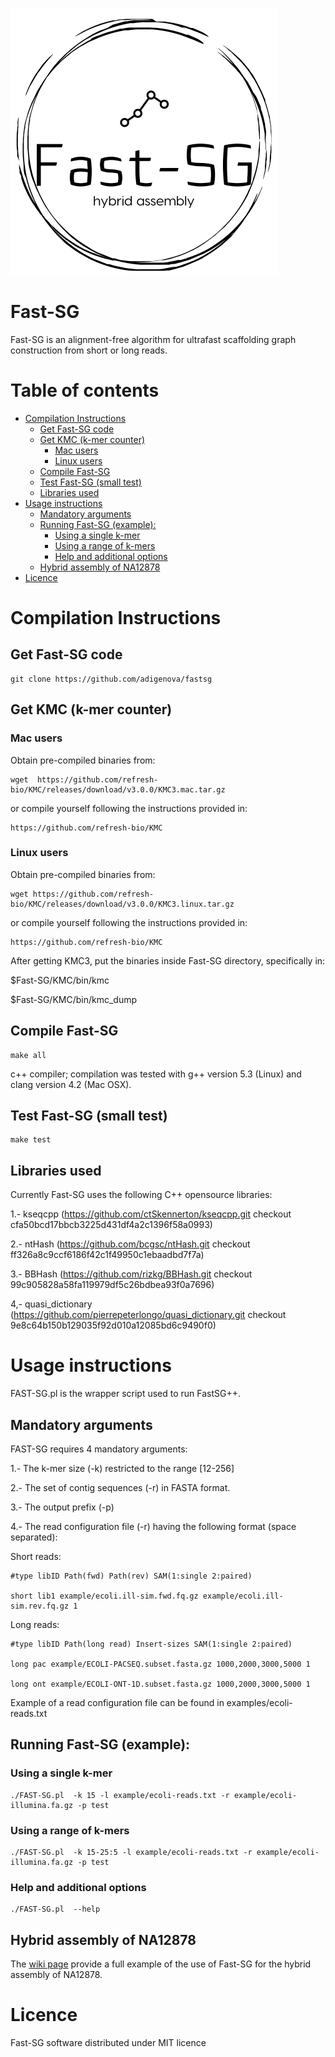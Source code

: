 
![Logo](https://github.com/adigenova/fast-sg/blob/master/misc/img/fast-sg-logo.png)

# Fast-SG
Fast-SG is an alignment-free algorithm for ultrafast scaffolding graph construction from short or long reads.

# Table of contents
   * [Compilation Instructions](#compilation-instructions)
      * [Get Fast-SG code](#get-fast-sg-code)
      * [Get KMC (k-mer counter)](#get-kmc-k-mer-counter)
         * [Mac users](#mac-users)
         * [Linux users](#linux-users)
      * [Compile Fast-SG](#compile-fast-sg)
      * [Test Fast-SG (small test)](#test-fast-sg-small-test)
      * [Libraries used](#libraries-used)
   * [Usage instructions](#usage-instructions)
      * [Mandatory arguments](#mandatory-arguments)
      * [Running Fast-SG (example):](#running-fast-sg-example)
         * [Using a single k-mer](#using-a-single-k-mer)
         * [Using a range of k-mers](#using-a-range-of-k-mers)
         * [Help and additional options](#help-and-additional-options)
      * [Hybrid assembly of NA12878](#hybrid-assembly-of-na12878)
   * [Licence](#licence)

# Compilation Instructions

## Get Fast-SG code

	git clone https://github.com/adigenova/fastsg

## Get KMC (k-mer counter)

### Mac users
Obtain pre-compiled binaries from:

	wget  https://github.com/refresh-bio/KMC/releases/download/v3.0.0/KMC3.mac.tar.gz 

or compile yourself following the instructions provided in:

	https://github.com/refresh-bio/KMC

### Linux users	
Obtain pre-compiled binaries from:

	wget https://github.com/refresh-bio/KMC/releases/download/v3.0.0/KMC3.linux.tar.gz

or compile yourself following the instructions provided in:

	https://github.com/refresh-bio/KMC

After getting KMC3, put the binaries inside Fast-SG directory, specifically in:

$Fast-SG/KMC/bin/kmc

$Fast-SG/KMC/bin/kmc_dump

## Compile Fast-SG
	make all

c++ compiler; compilation was tested with g++ version 5.3 (Linux) and clang version 4.2 (Mac OSX).

## Test Fast-SG (small test)
	make test
	
## Libraries used
Currently Fast-SG uses the following C++ opensource libraries:
 
1.- kseqcpp (https://github.com/ctSkennerton/kseqcpp.git checkout cfa50bcd17bbcb3225d431df4a2c1396f58a0993)

2.- ntHash (https://github.com/bcgsc/ntHash.git checkout ff326a8c9ccf6186f42c1f49950c1ebaadbd7f7a)

3.- BBHash (https://github.com/rizkg/BBHash.git checkout 99c905828a58fa119979df5c26bdbea93f0a7696)

4,- quasi_dictionary (https://github.com/pierrepeterlongo/quasi_dictionary.git checkout 9e8c64b150b129035f92d010a12085bd6c9490f0)

# Usage instructions
FAST-SG.pl is the wrapper script used to run FastSG++.
## Mandatory arguments
FAST-SG requires 4 mandatory arguments:

1.- The k-mer size (-k) restricted to the range [12-256]

2.- The set of contig sequences (-r) in FASTA format.

3.- The output prefix (-p)

4.- The read configuration file (-r) having the following format (space separated):

  Short reads:

	#type libID Path(fwd) Path(rev) SAM(1:single 2:paired)	

	short lib1 example/ecoli.ill-sim.fwd.fq.gz example/ecoli.ill-sim.rev.fq.gz 1

  Long reads:	

	#type libID Path(long read) Insert-sizes SAM(1:single 2:paired)	

	long pac example/ECOLI-PACSEQ.subset.fasta.gz 1000,2000,3000,5000 1

	long ont example/ECOLI-ONT-1D.subset.fasta.gz 1000,2000,3000,5000 1

Example of a read configuration file can be found in examples/ecoli-reads.txt

## Running Fast-SG (example):
	
### Using a single k-mer
	./FAST-SG.pl  -k 15 -l example/ecoli-reads.txt -r example/ecoli-illumina.fa.gz -p test
### Using a range of k-mers
	./FAST-SG.pl  -k 15-25:5 -l example/ecoli-reads.txt -r example/ecoli-illumina.fa.gz -p test
### Help and additional options	
	./FAST-SG.pl  --help

## Hybrid assembly of NA12878
The [wiki page](https://github.com/adigenova/fast-sg/wiki/Hybrid-scaffolding-of-NA12878) provide a full example of the use of Fast-SG for the hybrid assembly of NA12878.

# Licence
Fast-SG software distributed under MIT licence
